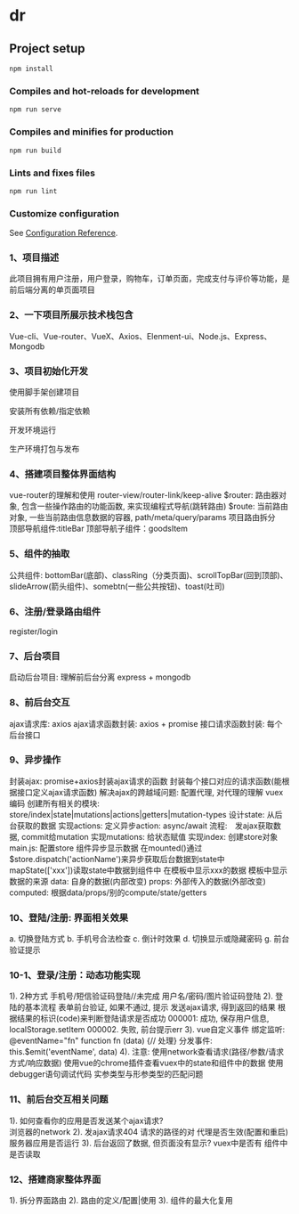 # dr

## Project setup
```
npm install
```

### Compiles and hot-reloads for development
```
npm run serve
```

### Compiles and minifies for production
```
npm run build
```

### Lints and fixes files
```
npm run lint
```

### Customize configuration
See [Configuration Reference](https://cli.vuejs.org/config/).

### 1、项目描述
此项目拥有用户注册，用户登录，购物车，订单页面，完成支付与评价等功能，是前后端分离的单页面项目

### 2、一下项目所展示技术栈包含
Vue-cli、Vue-router、VueX、Axios、Elenment-ui、Node.js、Express、Mongodb

### 3、项目初始化开发
使用脚手架创建项目  

安装所有依赖/指定依赖  

开发环境运行  

生产环境打包与发布  


### 4、搭建项目整体界面结构
vue-router的理解和使用
    router-view/router-link/keep-alive
    $router: 路由器对象, 包含一些操作路由的功能函数, 来实现编程式导航(跳转路由)
    $route: 当前路由对象, 一些当前路由信息数据的容器, path/meta/query/params
项目路由拆分  
    顶部导航组件:titleBar 
    顶部导航子组件：goodsItem
    
### 5、组件的抽取
公共组件:
  bottomBar(底部)、classRing（分类页面)、scrollTopBar(回到顶部)、
  slideArrow(箭头组件)、somebtn(一些公共按钮)、toast(吐司)
  
### 6、注册/登录路由组件
register/login

### 7、后台项目
启动后台项目: 理解前后台分离
express + mongodb

### 8、前后台交互
ajax请求库: axios
ajax请求函数封装: axios + promise
接口请求函数封装: 每个后台接口

### 9、异步操作
封装ajax: 
    promise+axios封装ajax请求的函数
    封装每个接口对应的请求函数(能根据接口定义ajax请求函数)
    解决ajax的跨越域问题: 配置代理, 对代理的理解
vuex编码
    创建所有相关的模块: store/index|state|mutations|actions|getters|mutation-types
    设计state: 从后台获取的数据
    实现actions: 
        定义异步action: async/await
        流程:　发ajax获取数据, commit给mutation
    实现mutations: 给状态赋值
    实现index: 创建store对象
    main.js: 配置store
组件异步显示数据
    在mounted()通过$store.dispatch('actionName')来异步获取后台数据到state中
    mapState(['xxx'])读取state中数据到组件中
    在模板中显示xxx的数据
模板中显示数据的来源
    data: 自身的数据(内部改变)
    props: 外部传入的数据(外部改变)
    computed: 根据data/props/别的compute/state/getters
    
### 10、登陆/注册: 界面相关效果
a. 切换登陆方式
b. 手机号合法检查
c. 倒计时效果
d. 切换显示或隐藏密码
g. 前台验证提示

### 10-1、登录/注册：动态功能实现
1). 2种方式
   手机号/短信验证码登陆//未完成
   用户名/密码/图片验证码登陆
2). 登陆的基本流程
   表单前台验证, 如果不通过, 提示
   发送ajax请求, 得到返回的结果
   根据结果的标识(code)来判断登陆请求是否成功
       000001: 成功, 保存用户信息, localStorage.setItem
       000002. 失败, 前台提示err
3). vue自定义事件
   绑定监听: @eventName="fn"  function fn (data) {// 处理}
   分发事件: this.$emit('eventName', data)
4). 注意:
   使用network查看请求(路径/参数/请求方式/响应数据)
   使用vue的chrome插件查看vuex中的state和组件中的数据
   使用debugger语句调试代码
   实参类型与形参类型的匹配问题

### 11、前后台交互相关问题
1). 如何查看你的应用是否发送某个ajax请求?  
    浏览器的network
2). 发ajax请求404
    请求的路径的对
    代理是否生效(配置和重启)
    服务器应用是否运行
3). 后台返回了数据, 但页面没有显示?
    vuex中是否有
    组件中是否读取
    
### 12、搭建商家整体界面
1). 拆分界面路由
2). 路由的定义/配置|使用
3). 组件的最大化复用



